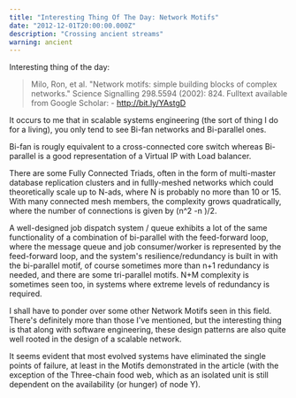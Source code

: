```yaml
---
title: "Interesting Thing Of The Day: Network Motifs"
date: "2012-12-01T20:00:00.000Z"
description: "Crossing ancient streams"
warning: ancient
---
```


Interesting thing of the day:

>Milo, Ron, et al. "Network motifs: simple building blocks of complex networks." Science Signalling 298.5594 (2002): 824.
> Fulltext available from Google Scholar: - http://bit.ly/YAstgD

 

It occurs to me that in scalable systems engineering (the sort of thing I do for a living), you only tend to see Bi-fan networks and Bi-parallel ones.  

Bi-fan is rougly equivalent to a cross-connected core switch whereas Bi-parallel is a good representation of a Virtual IP with Load balancer.

There are some Fully Connected Triads, often in the form of multi-master database replication clusters and in fullly-meshed networks which could theoretically scale up to N-ads, where N is probably no more than 10 or 15.  With many connected mesh members, the complexity grows quadratically, where the number of connections is given by (n^2 -n )/2.  

A well-designed job dispatch system / queue exhibits a lot of the same functionality of a combination of bi-parallel with the feed-forward loop, where the message queue and job consumer/worker is represented by the feed-forward loop, and the system's resilience/redundancy is built in with the bi-parallel motif, of course sometimes more than n+1 redundancy is needed, and there are some tri-parallel motifs. N+M complexity is sometimes seen too, in systems where extreme levels of redundancy is required.  

I shall have to ponder over some other Network Motifs seen in this field.  There's definitely more than those I've mentioned, but the interesting thing is that along with software engineering, these design patterns are also quite well rooted in the design of a scalable network.  

It seems evident that most evolved systems have eliminated the single points of failure, at least in the Motifs demonstrated in the article (with the exception of the Three-chain food web, which as an isolated unit is still dependent on the availability (or hunger) of node Y).  